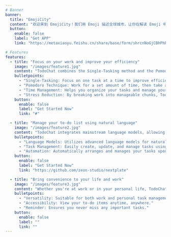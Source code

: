 ```yaml
---
# Banner
banner:
  title: "EmojiCity"
  content: "欢迎来到 EmojiCity！我们用 Emoji 描述全球城市，让你在解读 Emoji 中发现城市的魅力。无论你是探索者还是学习者，EmojiCity 都能带给你无尽的乐趣。快来开启你的 Emoji 地理探索之旅吧！"
  button:
    enable: false
    label: "Get APP"
    link: "https://metaxiaoyu.feishu.cn/share/base/form/shrcnNoGjCBhPhRUNU2kJ2MkZne"

# Features
features:
  - title: "Focus on your work and improve your efficiency"
    image: "/images/feature1.jpg"
    content: "TodoChat combines the Single-Tasking method and the Pomodoro Technique to help you manage your time and tasks more effectively. You can focus on one task at a time, and then take a break after completing the task. This approach can enhance your productivity and reduce work stress."
    bulletpoints:
      - "Single-Tasking: Focus on one task at a time to improve efficiency."
      - "Pomodoro Technique: Work for a set amount of time, then take a short break to maintain productivity and reduce fatigue."
      - "Time Management: Helps you organize your tasks and manage your time effectively."
      - "Stress Reduction: By breaking work into manageable chunks, TodoChat helps reduce work-related stress."
    button:
      enable: false
      label: "Get Started Now"
      link: "#"

  - title: "Manage your to-do list using natural language"
    image: "/images/feature2.jpg"
    content: "TodoChat integrates mainstream language models, allowing you to create, update, and manage your to-do items through natural language. Simply input your tasks, and TodoChat will automatically arrange and manage them for you."
    bulletpoints:
      - "Language Models: Utilizes advanced language models for natural interaction."
      - "Task Management: Easily create, update, and manage tasks using natural language."
      - "Automation: Automatically arranges and manages your tasks upon input."
    button:
      enable: false
      label: "Get Started Now"
      link: "https://github.com/zeon-studio/nextplate"

  - title: "Bring convenience to your life and work"
    image: "/images/feature3.jpg"
    content: "Whether you're at work or in your personal life, TodoChat can help you manage your tasks. You can view your to-do items anytime, anywhere, ensuring you never miss anything important."
    bulletpoints:
      - "Versatility: Suitable for both work and personal task management."
      - "Accessibility: View your to-do items anytime, anywhere."
      - "Reminder: Ensures you never miss any important tasks."
    button:
      enable: false
      label: ""
      link: ""
---
```


